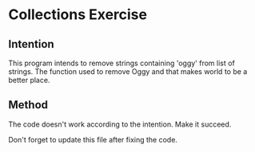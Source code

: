 # Collections Exercise

## Intention

This program intends to remove strings containing 'oggy' from list of strings.
The function used to remove Oggy and that makes world to be a better place.

## Method

The code doesn't work according to the intention. Make it succeed.

Don't forget to update this file after fixing the code.
